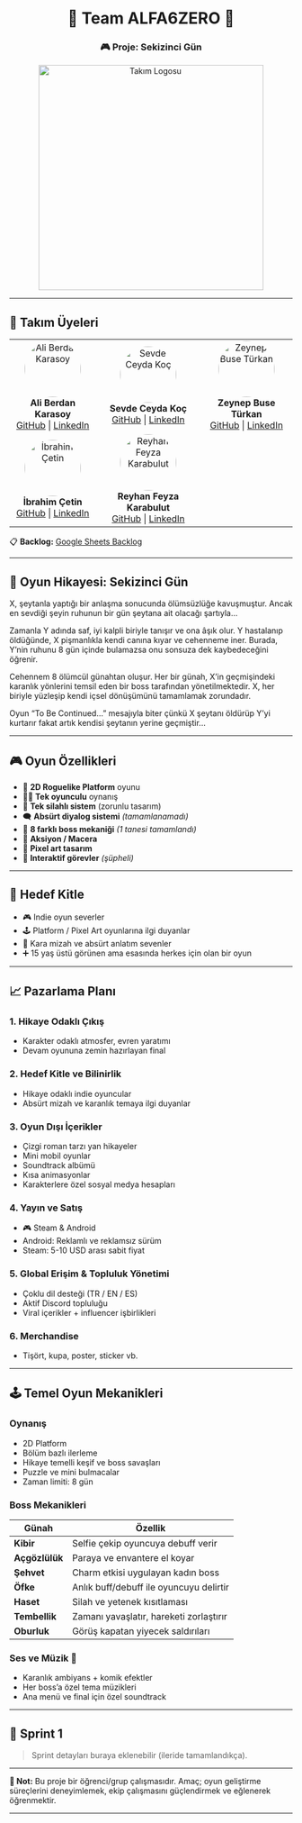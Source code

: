 <h1 align="center">🚀 Team ALFA6ZERO 🚀</h1>
<h3 align="center">🎮 Proje: Sekizinci Gün</h3>

<p align="center">
  <img src="https://i.imgur.com/ZHH28tk.png" alt="Takım Logosu" width="400"/>
</p>

---

## 👥 Takım Üyeleri

<table>
  <tr>
    <td align="center">
      <img src="https://drive.google.com/file/d/1A9YRUDpXmJpCG_UY2B6megsj3DJELin-/view?usp=drive_link.png" width="100" height="100" style="border-radius: 50%" alt="Ali Berdan Karasoy"/>
      <br/>
      <strong>Ali Berdan Karasoy</strong><br/>
      <a href="https://github.com/aliberdankrsy">GitHub</a> |
      <a href="https://tr.linkedin.com/in/ali-berdan-karasoy-181a34276">LinkedIn</a>
    </td>
    <td align="center">
      <img src="https://drive.google.com/file/d/1lIIrUQ4pidUZA46aXRgCPorpG-if4ns5/view?usp=drive_link" width="100" height="100" style="border-radius: 50%" alt="Sevde Ceyda Koç"/>
      <br/>
      <strong>Sevde Ceyda Koç</strong><br/>
      <a href="https://github.com/sevdeceydaakoc">GitHub</a> |
      <a href="https://linkedin.com/in/kullanici2">LinkedIn</a>
    </td>
    <td align="center">
      <img src="https://drive.google.com/file/d/1bU39-0sm6101i6kS-sZUVr-Kufv6af_o/view?usp=drive_link" width="100" height="100" style="border-radius: 50%" alt="Zeynep Buse Türkan"/>
      <br/>
      <strong>Zeynep Buse Türkan</strong><br/>
      <a href="https://github.com/zturkan">GitHub</a> |
      <a href="https://linkedin.com/in/kullanici3">LinkedIn</a>
    </td>
  </tr>
  <tr>
    <td align="center">
      <img src="https://drive.google.com/file/d/14LHnD5bD2aDF_5N8AZC3CQnsp852C9e3/view?usp=drive_link" width="100" height="100" style="border-radius: 50%" alt="İbrahim Çetin"/>
      <br/>
      <strong>İbrahim Çetin</strong><br/>
      <a href="https://github.com/IBRAHIMMCETIN">GitHub</a> |
      <a href="https://linkedin.com/in/kullanici4">LinkedIn</a>
    </td>
    <td align="center">
      <img src="https://i.imgur.com/your-image5.png" width="100" height="100" style="border-radius: 50%" alt="Reyhan Feyza Karabulut"/>
      <br/>
      <strong>Reyhan Feyza Karabulut</strong><br/>
      <a href="https://github.com/feyza-01">GitHub</a> |
      <a href="https://linkedin.com/in/kullanici4">LinkedIn</a>
    </td>
    <td></td>
  </tr>
</table>


📋 **Backlog:** [Google Sheets Backlog](https://docs.google.com/spreadsheets/d/14L5NF2ES4KCxFY0G8S1I0zOHYeCIbRe8UEfIN969b1Y/edit?usp=sharing)

---

## 🧠 Oyun Hikayesi: **Sekizinci Gün**

X, şeytanla yaptığı bir anlaşma sonucunda ölümsüzlüğe kavuşmuştur. Ancak en sevdiği şeyin ruhunun bir gün şeytana ait olacağı şartıyla...

Zamanla Y adında saf, iyi kalpli biriyle tanışır ve ona âşık olur. Y hastalanıp öldüğünde, X pişmanlıkla kendi canına kıyar ve cehenneme iner. Burada, Y’nin ruhunu 8 gün içinde bulamazsa onu sonsuza dek kaybedeceğini öğrenir.

Cehennem 8 ölümcül günahtan oluşur. Her bir günah, X’in geçmişindeki karanlık yönlerini temsil eden bir boss tarafından yönetilmektedir. X, her biriyle yüzleşip kendi içsel dönüşümünü tamamlamak zorundadır.

Oyun “To Be Continued...” mesajıyla biter çünkü X şeytanı öldürüp Y’yi kurtarır fakat artık kendisi şeytanın yerine geçmiştir...

---

## 🎮 Oyun Özellikleri

- 🎨 **2D Roguelike Platform** oyunu
- 🧍‍♂️ **Tek oyunculu** oynanış
- 🔫 **Tek silahlı sistem** (zorunlu tasarım)
- 🗨️ **Absürt diyalog sistemi** _(tamamlanamadı)_
- 👹 **8 farklı boss mekaniği** _(1 tanesi tamamlandı)_
- 🧭 **Aksiyon / Macera**
- 🧱 **Pixel art tasarım**
- 🧩 **Interaktif görevler** _(şüpheli)_

---

## 🎯 Hedef Kitle

- 🎮 Indie oyun severler
- 🕹️ Platform / Pixel Art oyunlarına ilgi duyanlar
- 🖤 Kara mizah ve absürt anlatım sevenler
- ➕ 15 yaş üstü görünen ama esasında herkes için olan bir oyun

---

## 📈 Pazarlama Planı

### 1. Hikaye Odaklı Çıkış
- Karakter odaklı atmosfer, evren yaratımı
- Devam oyununa zemin hazırlayan final

### 2. Hedef Kitle ve Bilinirlik
- Hikaye odaklı indie oyuncular
- Absürt mizah ve karanlık temaya ilgi duyanlar

### 3. Oyun Dışı İçerikler
- Çizgi roman tarzı yan hikayeler
- Mini mobil oyunlar
- Soundtrack albümü
- Kısa animasyonlar
- Karakterlere özel sosyal medya hesapları

### 4. Yayın ve Satış
- 🎮 Steam & Android
- Android: Reklamlı ve reklamsız sürüm
- Steam: 5-10 USD arası sabit fiyat

### 5. Global Erişim & Topluluk Yönetimi
- Çoklu dil desteği (TR / EN / ES)
- Aktif Discord topluluğu
- Viral içerikler + influencer işbirlikleri

### 6. Merchandise
- Tişört, kupa, poster, sticker vb.

---

## 🕹️ Temel Oyun Mekanikleri

### Oynanış
- 2D Platform
- Bölüm bazlı ilerleme
- Hikaye temelli keşif ve boss savaşları
- Puzzle ve mini bulmacalar
- Zaman limiti: 8 gün

### Boss Mekanikleri

| Günah | Özellik |
|-------|---------|
| **Kibir** | Selfie çekip oyuncuya debuff verir |
| **Açgözlülük** | Paraya ve envantere el koyar |
| **Şehvet** | Charm etkisi uygulayan kadın boss |
| **Öfke** | Anlık buff/debuff ile oyuncuyu delirtir |
| **Haset** | Silah ve yetenek kısıtlaması |
| **Tembellik** | Zamanı yavaşlatır, hareketi zorlaştırır |
| **Oburluk** | Görüş kapatan yiyecek saldırıları |

### Ses ve Müzik 🎵
- Karanlık ambiyans + komik efektler
- Her boss’a özel tema müzikleri
- Ana menü ve final için özel soundtrack

---

## 🚧 Sprint 1

> Sprint detayları buraya eklenebilir (ileride tamamlandıkça).

---

**📌 Not:** Bu proje bir öğrenci/grup çalışmasıdır. Amaç; oyun geliştirme süreçlerini deneyimlemek, ekip çalışmasını güçlendirmek ve eğlenerek öğrenmektir.

---
